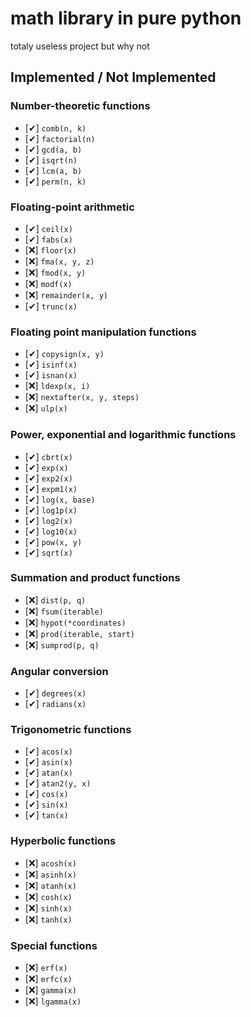 # math library in pure python
 totaly useless project but why not
 
## Implemented / Not Implemented

### Number-theoretic functions
- [✔] `comb(n, k)`
- [✔] `factorial(n)`
- [✔] `gcd(a, b)`
- [✔] `isqrt(n)`
- [✔] `lcm(a, b)`
- [✔] `perm(n, k)`

### Floating-point arithmetic
- [✔] `ceil(x)`
- [✔] `fabs(x)`
- [❌] `floor(x)`
- [❌] `fma(x, y, z)`
- [❌] `fmod(x, y)`
- [❌] `modf(x)`
- [❌] `remainder(x, y)`
- [✔] `trunc(x)`

### Floating point manipulation functions
- [✔] `copysign(x, y)`
- [✔] `isinf(x)`
- [✔] `isnan(x)`
- [❌] `ldexp(x, i)`
- [❌] `nextafter(x, y, steps)`
- [❌] `ulp(x)`

### Power, exponential and logarithmic functions
- [✔] `cbrt(x)`
- [✔] `exp(x)`
- [✔] `exp2(x)`
- [✔] `expm1(x)`
- [✔] `log(x, base)`
- [✔] `log1p(x)`
- [✔] `log2(x)`
- [✔] `log10(x)`
- [✔] `pow(x, y)`
- [✔] `sqrt(x)`

### Summation and product functions
- [❌] `dist(p, q)`
- [❌] `fsum(iterable)`
- [❌] `hypot(*coordinates)`
- [❌] `prod(iterable, start)`
- [❌] `sumprod(p, q)`

### Angular conversion
- [✔] `degrees(x)`
- [✔] `radians(x)`

### Trigonometric functions
- [✔] `acos(x)`
- [✔] `asin(x)`
- [✔] `atan(x)`
- [✔] `atan2(y, x)`
- [✔] `cos(x)`
- [✔] `sin(x)`
- [✔] `tan(x)`

### Hyperbolic functions
- [❌] `acosh(x)`
- [❌] `asinh(x)`
- [❌] `atanh(x)`
- [❌] `cosh(x)`
- [❌] `sinh(x)`
- [❌] `tanh(x)`

### Special functions
- [❌] `erf(x)`
- [❌] `erfc(x)`
- [❌] `gamma(x)`
- [❌] `lgamma(x)`

